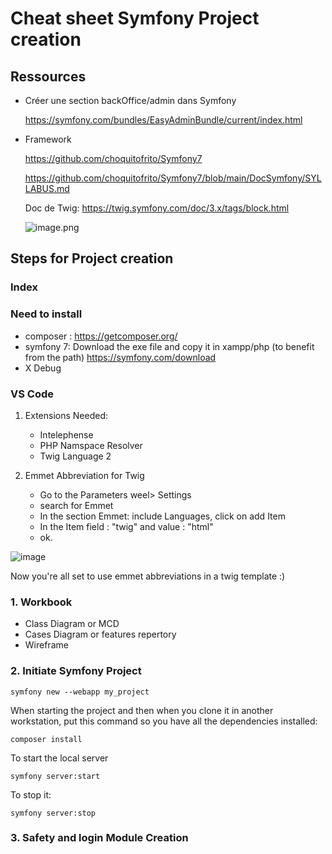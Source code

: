 # Cheat sheet Symfony Project creation

## Ressources
- Créer une section backOffice/admin dans Symfony
    
     https://symfony.com/bundles/EasyAdminBundle/current/index.html
    
- Framework
    
    https://github.com/choquitofrito/Symfony7
    
    https://github.com/choquitofrito/Symfony7/blob/main/DocSymfony/SYLLABUS.md
    
    Doc de Twig: https://twig.symfony.com/doc/3.x/tags/block.html
    
    ![image.png](https://prod-files-secure.s3.us-west-2.amazonaws.com/e69249ab-3777-45a0-9046-0028bb159bc2/00b5967a-cc74-487d-b6a1-904a1417d517/84a88f0c-11c4-42bf-aead-0076312d89dc.png)

## Steps for Project creation
### Index

### Need to install
- composer : https://getcomposer.org/
- symfony 7: Download the exe file and copy it in xampp/php (to benefit from the path)
    https://symfony.com/download
- X Debug

### VS Code 
1. Extensions Needed:
    - Intelephense
    - PHP Namspace Resolver
    - Twig Language 2
      
2. Emmet Abbreviation for Twig
   - Go to the Parameters weel> Settings
   - search for Emmet
   - In the section Emmet: include Languages, click on add Item
   - In the Item field : "twig" and value : "html"
   - ok.
     
 ![image](https://github.com/user-attachments/assets/c0a89cdc-3f49-4308-8ed9-2273d79808cc)

 Now you're all set to use emmet abbreviations in a twig template :)

  
### 1. Workbook
  - Class Diagram or MCD
  - Cases Diagram or features repertory
  - Wireframe
    
### 2. Initiate Symfony Project
```
symfony new --webapp my_project
```
When starting the project and then when you clone it in another workstation, put this command so you have all the dependencies installed:

```
composer install
```
To start the local server

```
symfony server:start
```

To stop it:
```
symfony server:stop
```

### 3. Safety and login Module Creation


